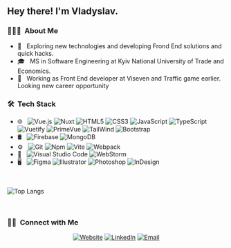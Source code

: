 <h2> Hey there! I'm Vladyslav.</h2>

<h3> 👨🏻‍💻 &nbsp;About Me </h3>

- 🤔 &nbsp; Exploring new technologies and developing Frond End solutions and quick hacks.
- 🎓 &nbsp; MS in Software Engineering at Kyiv National University of Trade and Economics.
- 💼 &nbsp; Working as Front End developer at Viseven and Traffic game earlier. Looking new career opportunity

<h3> 🛠 &nbsp;Tech Stack</h3>

- 🌐 &nbsp;
  ![Vue.js](https://img.shields.io/badge/-Vue.js-333333?style=flat&logo=vuedotjs)
  ![Nuxt](https://img.shields.io/badge/-Nuxt-333333?style=flat&logo=nuxt)
  ![HTML5](https://img.shields.io/badge/-HTML5-333333?style=flat&logo=HTML5)
  ![CSS3](https://img.shields.io/badge/-CSS3-333333?style=flat&logo=CSS3&logoColor=1572B6)
  ![JavaScript](https://img.shields.io/badge/-JavaScript-333333?style=flat&logo=javascript)
  ![TypeScript](https://img.shields.io/badge/-TypeScript-333333?style=flat&logo=typescript)
  ![Vuetify](https://img.shields.io/badge/-Vuetify-333333?style=flat&logo=vuetify)
  ![PrimeVue](https://img.shields.io/badge/-PrimeVue-333333?style=flat&logo=primevue)
  ![TailWind](https://img.shields.io/badge/-TailWind-333333?style=flat&logo=tailwindcss)
  ![Bootstrap](https://img.shields.io/badge/-Bootstrap-333333?style=flat&logo=bootstrap&logoColor=563D7C)
- 🛢 &nbsp;
  ![Firebase](https://img.shields.io/badge/-Firebase-333333?style=flat&logo=firebase)
  ![MongoDB](https://img.shields.io/badge/-MongoDB-333333?style=flat&logo=mongodb)
- ⚙️ &nbsp;
  ![Git](https://img.shields.io/badge/-Git-333333?style=flat&logo=git)
  ![Npm](https://img.shields.io/badge/-Npm-333333?style=flat&logo=npm)
  ![Vite](https://img.shields.io/badge/-Vite-333333?style=flat&logo=vite)
  ![Webpack](https://img.shields.io/badge/-Webpack-333333?style=flat&logo=webpack)
- 🔧 &nbsp;
  ![Visual Studio Code](https://img.shields.io/badge/-Visual%20Studio%20Code-333333?style=flat&logo=visual-studio-code&logoColor=007ACC)
  ![WebStorm](https://img.shields.io/badge/-WebStorm-333333?style=flat&logo=webstorm&logoColor=007ACC)
- 🖥 &nbsp;
  ![Figma](https://img.shields.io/badge/-Figma-333333?style=flat&logo=figma)
  ![Illustrator](https://img.shields.io/badge/-Illustrator-333333?style=flat&logo=adobe-illustrator)
  ![Photoshop](https://img.shields.io/badge/-Photoshop-333333?style=flat&logo=adobe-photoshop)
  ![InDesign](https://img.shields.io/badge/-InDesign-333333?style=flat&logo=adobe-indesign)

<br/>

  ![Top Langs](https://github-readme-stats.vercel.app/api/top-langs/?username=twistik&layout=compact)

<br/>

<h3> 🤝🏻 &nbsp;Connect with Me </h3>

<p align="center">
<a href="https://vlad-nn.netlify.app"><img alt="Website" src="https://img.shields.io/badge/Website-vlad%20nn.netlify.app-blue?style=flat-square&logo=google-chrome"></a>
<a href="https://www.linkedin.com/in/vladyslav-novak-6782ab180/"><img alt="LinkedIn" src="https://img.shields.io/badge/LinkedIn-Vladyslav%20Novak-blue?style=flat-square&logo=linkedin"></a>
<a href="mailto:vladyha165@gmail.com"><img alt="Email" src="https://img.shields.io/badge/Email-vladyha165@gmail.com-blue?style=flat-square&logo=gmail"></a>
</p>
